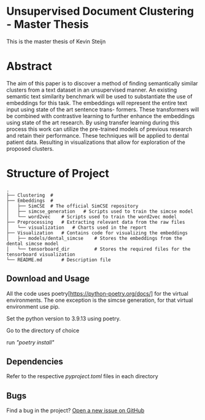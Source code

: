 # Unsupervised Document Clustering - Master Thesis

This is the master thesis of Kevin Steijn

# Abstract

The aim of this paper is to discover a method of finding semantically similar clusters
from a text dataset in an unsupervised manner. An existing semantic text similarity
benchmark will be used to substantiate the use of embeddings for this task. The
embeddings will represent the entire text input using state of the art sentence trans-
formers. These transformers will be combined with contrastive learning to further
enhance the embeddings using state of the art research. By using transfer learning
during this process this work can utilize the pre-trained models of previous research
and retain their performance. These techniques will be applied to dental patient
data. Resulting in visualizations that allow for exploration of the proposed clusters.

# Structure of Project

    .
    ├── Clustering  # 
    ├── Embeddings	# 
	│   ├── SimCSE	# The official SimCSE repository
	│   ├── simcse_generation	# Scripts used to train the simcse model
	│   └── word2vec	# Scripts used to train the word2vec model
	├── Preprocessing	# Extracting relevant data from the raw files
	│   └── visualization	# Charts used in the report
	├── Visualization	# Contains code for visualizing the embeddings
	│   ├── models/dental_simcse    # Stores the embeddings from the dental simcse model
    │   └── tensorboard_dir			# Stores the required files for the tensorboard visualization
    └── README.md		# Description file
	
## Download and Usage

All the code uses poetry[https://python-poetry.org/docs/] for the virtual environments.
The one exception is the simcse generation, for that virtual environment use pip.

Set the python version to 3.9.13 using poetry.

Go to the directory of choice

run *"poetry install"*

## Dependencies

Refer to the respective *pyproject.toml* files in each directory

## Bugs

Find a bug in the project? [Open a new issue on GitHub](https://github.com/TemporalData/UDC/issues)




